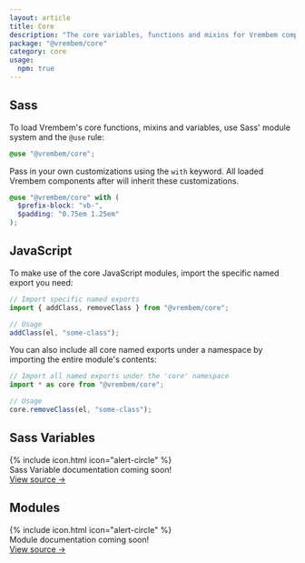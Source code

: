 ```yaml
---
layout: article
title: Core
description: "The core variables, functions and mixins for Vrembem components."
package: "@vrembem/core"
category: core
usage:
  npm: true
---
```


## Sass

To load Vrembem's core functions, mixins and variables, use Sass' module system and the `@use` rule:

```scss
@use "@vrembem/core";
```

Pass in your own customizations using the `with` keyword. All loaded Vrembem components after will inherit these customizations.

```scss
@use "@vrembem/core" with (
  $prefix-block: "vb-",
  $padding: "0.75em 1.25em"
);
```

## JavaScript

To make use of the core JavaScript modules, import the specific named export you need:

```js
// Import specific named exports
import { addClass, removeClass } from "@vrembem/core";

// Usage
addClass(el, "some-class");
```

You can also include all core named exports under a namespace by importing the entire module's contents:

```js
// Import all named exports under the 'core' namespace
import * as core from "@vrembem/core";

// Usage
core.removeClass(el, "some-class");
```

## Sass Variables

<div class="notice notice_type_caution">
  <div class="notice__body">
    <div class="media media_stack_lg media_gap_xs">
      <div class="media__body media media_gap_xs">
        <div class="media__obj">
          {% include icon.html icon="alert-circle" %}
        </div>
        <div class="media__body">
          Sass Variable documentation coming soon!
        </div>
      </div>
      <div class="media__obj">
        <a class="link text-nowrap" href="https://github.com/sebnitu/vrembem/blob/master/packages/core/src/css/_variables.scss">View source &rarr;</a>
      </div>
    </div>
  </div>
</div>

## Modules

<div class="notice notice_type_caution">
  <div class="notice__body">
    <div class="media media_stack_lg media_gap_xs">
      <div class="media__body media media_gap_xs">
        <div class="media__obj">
          {% include icon.html icon="alert-circle" %}
        </div>
        <div class="media__body">
          Module documentation coming soon!
        </div>
      </div>
      <div class="media__obj">
        <a class="link text-nowrap" href="https://github.com/sebnitu/vrembem/tree/master/packages/core/src/js">View source &rarr;</a>
      </div>
    </div>
  </div>
</div>

